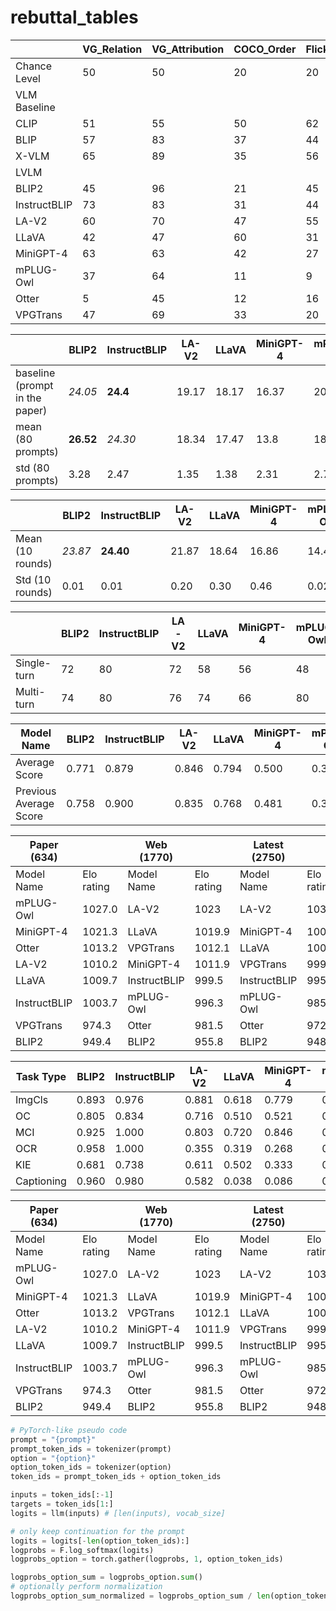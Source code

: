 # rebuttal_tables

|              | VG_Relation | VG_Attribution | COCO_Order | Flickr30k_Order | Avg. |
| ------------ | ----------- | -------------- | ---------- | --------------- | ---- |
| Chance Level | 50          | 50             | 20         | 20              | -    |
| VLM Baseline |             |                |            |                 |      |
| CLIP         | 51          | 55             | 50         | 62              | 54.5 |
| BLIP         | 57          | 83             | 37         | 44              | 55.3 |
| X-VLM        | 65          | 89             | 35         | 56              | 61.3 |
| LVLM         |             |                |            |                 |      |
| BLIP2        | 45          | 96             | 21         | 45              | 51.8 |
| InstructBLIP | 73          | 83             | 31         | 44              | 57.8 |
| LA-V2        | 60          | 70             | 47         | 55              | 58.0 |
| LLaVA        | 42          | 47             | 60         | 31              | 45.0 |
| MiniGPT-4    | 63          | 63             | 42         | 27              | 48.8 |
| mPLUG-Owl    | 37          | 64             | 11         | 9               | 30.3 |
| Otter        | 5           | 45             | 12         | 16              | 19.5 |
| VPGTrans     | 47          | 69             | 33         | 20              | 42.3 |



|                                | BLIP2     | InstructBLIP | LA-V2 | LLaVA | MiniGPT-4 | mPLUG-Owl | Otter |
| ------------------------------ | --------- | ------------ | ----- | ----- | --------- | --------- | ----- |
| baseline (prompt in the paper) | *24.05*   | **24.4**     | 19.17 | 18.17 | 16.37     | 20.37     | 14.47 |
| mean (80 prompts)              | **26.52** | *24.30*      | 18.34 | 17.47 | 13.8      | 18.16     | 13.78 |
| std (80 prompts)               | 3.28      | 2.47         | 1.35  | 1.38  | 2.31      | 2.74      | 0.73  |



|                  | BLIP2   | InstructBLIP | LA-V2 | LLaVA | MiniGPT-4 | mPLUG-Owl | Otter |
| ---------------- | ------- | ------------ | ----- | ----- | --------- | --------- | ----- |
| Mean (10 rounds) | *23.87* | **24.40**    | 21.87 | 18.64 | 16.86     | 14.47     | 15.92 |
| Std (10 rounds)  | 0.01    | 0.01         | 0.20  | 0.30  | 0.46      | 0.02      | 0.42  |



|             | BLIP2 | InstructBLIP | LA-V2 | LLaVA | MiniGPT-4 | mPLUG-Owl | Otter |
| ----------- | ----- | ------------ | ----- | ----- | --------- | --------- | ----- |
| Single-turn | 72    | 80           | 72    | 58    | 56        | 48        | 60    |
| Multi-turn  | 74    | 80           | 76    | 74    | 66        | 80        | 68    |



| Model Name             | BLIP2 | InstructBLIP | LA-V2 | LLaVA | MiniGPT-4 | mPLUG-Owl | Otter | VPGTrans |
| ---------------------- | ----- | ------------ | ----- | ----- | --------- | --------- | ----- | -------- |
| Average Score          | 0.771 | 0.879        | 0.846 | 0.794 | 0.500     | 0.345     | 0.514 | 0.451    |
| Previous Average Score | 0.758 | 0.900        | 0.835 | 0.768 | 0.481     | 0.324     | 0.523 | 0.462    |



| Paper (634)  |            | Web (1770)   |            | Latest (2750) |            |
| ------------ | ---------- | ------------ | ---------- | ------------- | ---------- |
| Model Name   | Elo rating | Model Name   | Elo rating | Model Name    | Elo rating |
| mPLUG-Owl    | 1027.0     | LA-V2        | 1023       | LA-V2         | 1038.74    |
| MiniGPT-4    | 1021.3     | LLaVA        | 1019.9     | MiniGPT-4     | 1009.87    |
| Otter        | 1013.2     | VPGTrans     | 1012.1     | LLaVA         | 1002.76    |
| LA-V2        | 1010.2     | MiniGPT-4    | 1011.9     | VPGTrans      | 999.63     |
| LLaVA        | 1009.7     | InstructBLIP | 999.5      | InstructBLIP  | 995.45     |
| InstructBLIP | 1003.7     | mPLUG-Owl    | 996.3      | mPLUG-Owl     | 985.60     |
| VPGTrans     | 974.3      | Otter        | 981.5      | Otter         | 972.11     |
| BLIP2        | 949.4      | BLIP2        | 955.8      | BLIP2         | 948.8      |



| Task Type  | BLIP2 | InstructBLIP | LA-V2 | LLaVA | MiniGPT-4 | mPLUG-Owl | Otter | VPGTrans |
| ---------- | ----- | ------------ | ----- | ----- | --------- | --------- | ----- | -------- |
| ImgCls     | 0.893 | 0.976        | 0.881 | 0.618 | 0.779     | 0.814     | 0.538 | 0.475    |
| OC         | 0.805 | 0.834        | 0.716 | 0.510 | 0.521     | 0.391     | 0.972 | 0.480    |
| MCI        | 0.925 | 1.000        | 0.803 | 0.720 | 0.846     | 0.326     | 0.628 | 0.598    |
| OCR        | 0.958 | 1.000        | 0.355 | 0.319 | 0.268     | 0.261     | 0.193 | 0.605    |
| KIE        | 0.681 | 0.738        | 0.611 | 0.502 | 0.333     | 0.150     | 0.498 | 0.627    |
| Captioning | 0.960 | 0.980        | 0.582 | 0.038 | 0.086     | 0.003     | 0.189 | 0.603    |



| Paper (634)  |            | Web (1770)   |            | Latest (2750) |            |
| ------------ | ---------- | ------------ | ---------- | ------------- | ---------- |
| Model Name   | Elo rating | Model Name   | Elo rating | Model Name    | Elo rating |
| mPLUG-Owl    | 1027.0     | LA-V2        | 1023       | LA-V2         | 1038.74    |
| MiniGPT-4    | 1021.3     | LLaVA        | 1019.9     | MiniGPT-4     | 1009.87    |
| Otter        | 1013.2     | VPGTrans     | 1012.1     | LLaVA         | 1002.76    |
| LA-V2        | 1010.2     | MiniGPT-4    | 1011.9     | VPGTrans      | 999.63     |
| LLaVA        | 1009.7     | InstructBLIP | 999.5      | InstructBLIP  | 995.45     |
| InstructBLIP | 1003.7     | mPLUG-Owl    | 996.3      | mPLUG-Owl     | 985.60     |
| VPGTrans     | 974.3      | Otter        | 981.5      | Otter         | 972.11     |
| BLIP2        | 949.4      | BLIP2        | 955.8      | BLIP2         | 948.8      |



```Python
# PyTorch-like pseudo code
prompt = "{prompt}"
prompt_token_ids = tokenizer(prompt)
option = "{option}"
option_token_ids = tokenizer(option)
token_ids = prompt_token_ids + option_token_ids

inputs = token_ids[:-1]
targets = token_ids[1:]
logits = llm(inputs) # [len(inputs), vocab_size]

# only keep continuation for the prompt
logits = logits[-len(option_token_ids):]
logprobs = F.log_softmax(logits)
logprobs_option = torch.gather(logprobs, 1, option_token_ids)

logprobs_option_sum = logprobs_option.sum()
# optionally perform normalization
logprobs_option_sum_normalized = logprobs_option_sum / len(option_token_ids)
```




